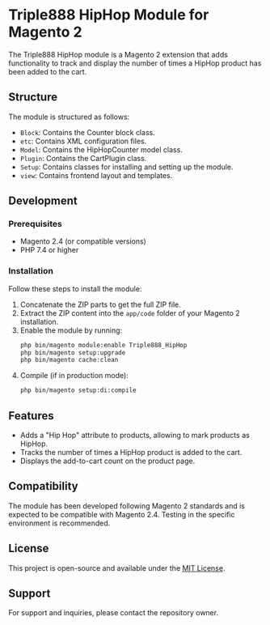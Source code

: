 
# Triple888 HipHop Module for Magento 2

The Triple888 HipHop module is a Magento 2 extension that adds functionality to track and display the number of times a HipHop product has been added to the cart.

## Structure

The module is structured as follows:
- `Block`: Contains the Counter block class.
- `etc`: Contains XML configuration files.
- `Model`: Contains the HipHopCounter model class.
- `Plugin`: Contains the CartPlugin class.
- `Setup`: Contains classes for installing and setting up the module.
- `view`: Contains frontend layout and templates.

## Development

### Prerequisites
- Magento 2.4 (or compatible versions)
- PHP 7.4 or higher

### Installation

Follow these steps to install the module:

1. Concatenate the ZIP parts to get the full ZIP file.
2. Extract the ZIP content into the `app/code` folder of your Magento 2 installation.
3. Enable the module by running:
   ```bash
   php bin/magento module:enable Triple888_HipHop
   php bin/magento setup:upgrade
   php bin/magento cache:clean
   ```
4. Compile (if in production mode):
   ```bash
   php bin/magento setup:di:compile
   ```

## Features

- Adds a "Hip Hop" attribute to products, allowing to mark products as HipHop.
- Tracks the number of times a HipHop product is added to the cart.
- Displays the add-to-cart count on the product page.

## Compatibility

The module has been developed following Magento 2 standards and is expected to be compatible with Magento 2.4. Testing in the specific environment is recommended.

## License

This project is open-source and available under the [MIT License](LICENSE.md).

## Support

For support and inquiries, please contact the repository owner.
